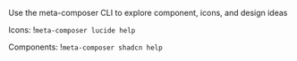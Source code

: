 Use the meta-composer CLI to explore component, icons, and design ideas

Icons:
!`meta-composer lucide help`

Components:
!`meta-composer shadcn help`

